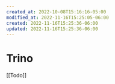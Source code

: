 ```yaml
---
created_at: 2022-10-08T15:16:16-05:00
modified_at: 2022-11-16T15:25:05-06:00
created: 2022-11-16T15:25:36-06:00
updated: 2022-11-16T15:25:36-06:00
---
```


# Trino

[[Todo]]